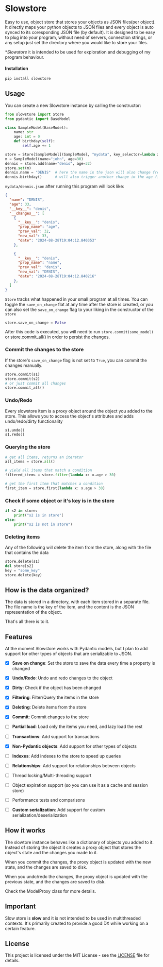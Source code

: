 # Slowstore
Easy to use, object store that stores your objects as JSON files(per object). 
It directly maps your python objects to JSON files and every object is auto synced to its coresponding JSON file (by default). 
It is designed to be easy to plug into your program, without need of servers, connection strings, or any setup just set the directory where you would like to store your files.

**Slowstore*  it is intended to be used for exploration and debugging of my program behaviour.

#### Installation
```bash
pip install slowstore
```

## Usage
You can create a new Slowstore instance by calling the constructor:

```python
from slowstore import Store
from pydantic import BaseModel

class SampleModel(BaseModel):
    name: str
    age: int = 0
    def birthday(self):
        self.age += 1

store = Store[SampleModel](SampleModel, "mydata", key_selector=lambda x: x.name)  # `key_selector` function is used to compose the key by which the object is tracked in the store)
m = SampleModel(name="john", age=30)
dennis = store.add(name="denis", age=32)
store.set(m)
dennis.name = "DENIS"  # here the name in the json will also change from "dennis" to "DENIS"
dennis.birthday()      # will also trigger another change in the age field and it will be reflected in the json file. 
```
`mydata/dennis.json` after running this program will look like:
```json
{
  "name": "DENIS",
  "age": 33,
  "__key__": "denis",
  "__changes__": [
    {
      "__key__": "denis",
      "prop_name": "age",
      "prev_val": 32,
      "new_val": 33,
      "date": "2024-08-28T19:04:12.840353"
    },

    {
      "__key__": "denis",
      "prop_name": "name",
      "prev_val": "denis",
      "new_val": "DENIS",
      "date": "2024-08-28T19:04:12.840216"
    },
  ]
}
```
`Store` tracks what happened in your small program at all times.
You can toggle the `save_on_change` flat at any time after the store is created, 
or you can also set the `save_on_change` flag to your liking in the constructor of the `store`

```python
store.save_on_change = False 
```

After this code is executed, you will need to run `store.commit(some_model)` or store.commit_all() in order to persist the changes. 

### Commit the changes to the store
If the store's `save_on_change` flag is not set to `True`, you can commit the changes manually.
```python
store.commit(s1)
store.commit(s2)
# or just commit all changes
store.commit_all() 
```

### Undo/Redo

Every slowstore item is a proxy object around the object you added to the store. This allows you to access the object's attributes and adds undo/redo/dirty functionality

```python
s1.undo()
s1.redo()
```

### Querying the store

```python
# get all items, returns an iterator
all_items = store.all()

# yield all items that match a condition
filtered_items = store.filter(lambda x: x.age > 30)

# get the first item that matches a condition
first_item = store.first(lambda x: x.age > 30)
```

### Check if some object or it's key is in the store

```python
if s2 in store:
    print("s2 is in store")
else:
    print("s2 is not in store")
```

### Deleting items
Any of the following will delete the item from the store, along with the file that contains the data

```python
store.delete(s1)
del store[s2]
key = "some_key"
store.delete(key)
```
## How is the data organized?

The data is stored in a directory, with each item stored in a separate file. The file name is the key of the item, and the content is the JSON representation of the object.

That's all there is to it.

## Features

At the moment Slowstore works with Pydantic models, but I plan to add support for other types of objects that are serializable to JSON.

- [X] **Save on change**: Set the store to save the data every time a property is changed
- [X] **Undo/Redo**: Undo and redo changes to the object
- [X] **Dirty**: Check if the object has been changed
- [X] **Filtering**: Filter/Query the items in the store
- [X] **Deleting**: Delete items from the store
- [X] **Commit**: Commit changes to the store
- [ ] **Partial load**: Load only the items you need, and lazy load the rest
- [ ] **Transactions**: Add support for transactions
- [X] **Non-Pydantic objects**: Add support for other types of objects
- [ ] **Indexes**: Add indexes to the store to speed up queries
- [ ] **Relationships**: Add support for relationships between objects
- [ ] Thread locking/Multi-threading support
- [ ] Object expiration support (so you can use it as a cache and session store)
- [ ] Performance tests and comparisons
- [ ] **Custom serialization**: Add support for custom serialization/deserialization


## How it works

The slowtore instance behaves like a dictionary of objects you added to it. Instead of storing the object it creates a proxy object that stores the object's state and the changes you made to it. 

When you commit the changes, the proxy object is updated with the new state, and the changes are saved to disk.

When you undo/redo the changes, the proxy object is updated with the previous state, and the changes are saved to disk.

Check the ModelProxy class for more details.

## Important

Slow store is **slow** and it is not intended to be used in multithreaded contexts. It's primarily created to provide a good DX while working on a certain feature.

## License

This project is licensed under the MIT License - see the [LICENSE](LICENSE) file for details.



